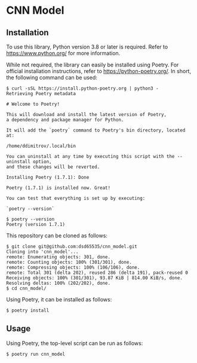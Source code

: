 CNN Model
=========

Installation
------------

To use this library, Python version 3.8 or later is required.
Refer to https://www.python.org/ for more information.

While not required, the library can easily be installed using Poetry.
For official installation instructions, refer to https://python-poetry.org/.
In short, the following command can be used:

    $ curl -sSL https://install.python-poetry.org | python3 -
    Retrieving Poetry metadata
    
    # Welcome to Poetry!
    
    This will download and install the latest version of Poetry,
    a dependency and package manager for Python.
    
    It will add the `poetry` command to Poetry's bin directory, located at:
    
    /home/ddimitrov/.local/bin
    
    You can uninstall at any time by executing this script with the --uninstall option,
    and these changes will be reverted.
    
    Installing Poetry (1.7.1): Done
    
    Poetry (1.7.1) is installed now. Great!
    
    You can test that everything is set up by executing:
    
    `poetry --version`
    
    $ poetry --version
    Poetry (version 1.7.1)

This repository can be cloned as follows:

    $ git clone git@github.com:dsd65535/cnn_model.git
    Cloning into 'cnn_model'...
    remote: Enumerating objects: 301, done.
    remote: Counting objects: 100% (301/301), done.
    remote: Compressing objects: 100% (106/106), done.
    remote: Total 301 (delta 202), reused 286 (delta 191), pack-reused 0
    Receiving objects: 100% (301/301), 93.87 KiB | 814.00 KiB/s, done.
    Resolving deltas: 100% (202/202), done.
    $ cd cnn_model/

Using Poetry, it can be installed as follows:

    $ poetry install

Usage
-----

Using Poetry, the top-level script can be run as follows:

    $ poetry run cnn_model
